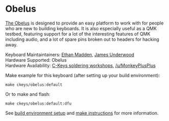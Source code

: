 Obelus
===

[The Obelus](https://imgur.com/a/vj4LF) is designed to provide an easy platform to work with for people who are new to building keyboards. It is also especially useful as a QMK testbed, featuring support for a lot of the interesting features of QMK including audio, and a lot of spare pins broken out to headers for hacking away.

Keyboard Maintaintainers: [Ethan Madden](https://github.com/jetpacktuxedo), [James Underwood](https://github.com/ju0)  
Hardware Supported: Obelus  
Hardware Availability: [C-Keys soldering workshops](https://ckeys.org/workshops/), [/u/MonkeyPlusPlus](https://www.reddit.com/user/monkeyplusplus)  

Make example for this keyboard (after setting up your build environment):

    make ckeys/obelus:default

Or to make and flash:

    make ckeys/obelus:default:dfu

See [build environment setup](https://docs.qmk.fm/#/getting_started_build_tools) and [make instructions](https://docs.qmk.fm/#/getting_started_make_guide) for more information.

